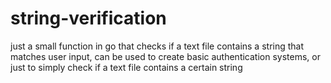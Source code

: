 # string-verification
just a small function in go that checks if a text file contains a string that matches user input, can be used to create basic authentication systems, or just to simply check if a text file contains a certain string
